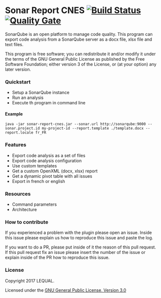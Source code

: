 # Sonar Report CNES [![Build Status](https://travis-ci.org/lequal/sonar-cnes-report.svg?branch=master)](https://travis-ci.org/lequal/sonar-cnes-report) [![Quality Gate](https://sonarcloud.io/api/badges/gate?key=fr.cnes.sonar.report%3Asonar-cnes-report)](https://sonarcloud.io/dashboard?id=fr.cnes.sonar.report%3Asonar-cnes-report)
SonarQube is an open platform to manage code quality. This program can export code analysis from a SonarQube server as a docx file, xlsx file and text files.

This program is free software; you can redistribute it and/or modify it under the terms of the GNU General Public License as published by the Free Software Foundation; either version 3 of the License, or (at your option) any later version.

### Quickstart
- Setup a SonarQube instance
- Run an analysis
- Execute th program in command line

#### Example
````
java -jar sonar-report-cnes.jar --sonar.url http://sonarqube:9000 --sonar.project.id my-project-id --report.template ./template.docx --report.locale fr_FR
````

### Features
- Export code analysis as a set of files
- Export code analysis configuration
- Use custom templates
- Get a custom OpenXML (docx, xlsx) report
- Get a dynamic pivot table with all issues
- Export in french or english

### Resources
- Command parameters
- Architecture

### How to contribute
If you experienced a problem with the plugin please open an issue. Inside this issue please explain us how to reproduce this issue and paste the log.

If you want to do a PR, please put inside of it the reason of this pull request. If this pull request fix an issue please insert the number of the issue or explain inside of the PR how to reproduce this issue.

### License
Copyright 2017 LEQUAL.

Licensed under the [GNU General Public License, Version 3.0](https://www.gnu.org/licenses/gpl.txt)
